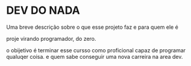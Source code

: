 
# DEV DO NADA

Uma breve descrição sobre o que esse projeto faz e para quem ele é

proje virando programador, do zero.

o obijetivo é terminar esse cursso como proficional capaz de programar qualuqer coisa.
e quem sabe conseguir uma nova carreira na area dev.


